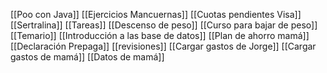 [[Poo con Java]]
[[Ejercicios Mancuernas]]
[[Cuotas pendientes Visa]]
[[Sertralina]]
[[Tareas]]
[[Descenso de peso]]
[[Curso para bajar de peso]]
[[Temario]]
[[Introducción a las base de datos]]
[[Plan de ahorro mamá]]
[[Declaración Prepaga]]
[[revisiones]]
[[Cargar gastos de Jorge]]
[[Cargar gastos de mamá]]
[[Datos de mamá]]

